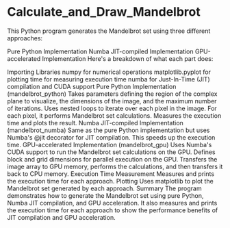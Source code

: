 # Calculate_and_Draw_Mandelbrot
This Python program generates the Mandelbrot set using three different approaches:

Pure Python Implementation
Numba JIT-compiled Implementation
GPU-accelerated Implementation
Here's a breakdown of what each part does:

Importing Libraries
numpy for numerical operations
matplotlib.pyplot for plotting
time for measuring execution time
numba for Just-In-Time (JIT) compilation and CUDA support
Pure Python Implementation (mandelbrot_python)
Takes parameters defining the region of the complex plane to visualize, the dimensions of the image, and the maximum number of iterations.
Uses nested loops to iterate over each pixel in the image.
For each pixel, it performs Mandelbrot set calculations.
Measures the execution time and plots the result.
Numba JIT-compiled Implementation (mandelbrot_numba)
Same as the pure Python implementation but uses Numba's @jit decorator for JIT compilation.
This speeds up the execution time.
GPU-accelerated Implementation (mandelbrot_gpu)
Uses Numba's CUDA support to run the Mandelbrot set calculations on the GPU.
Defines block and grid dimensions for parallel execution on the GPU.
Transfers the image array to GPU memory, performs the calculations, and then transfers it back to CPU memory.
Execution Time Measurement
Measures and prints the execution time for each approach.
Plotting
Uses matplotlib to plot the Mandelbrot set generated by each approach.
Summary
The program demonstrates how to generate the Mandelbrot set using pure Python, Numba JIT compilation, and GPU acceleration.
It also measures and prints the execution time for each approach to show the performance benefits of JIT compilation and GPU acceleration.
